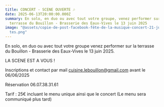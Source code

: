 ```yaml
---
title: CONCERT - SCENE OUVERTE 🎶
date: 2025-06-13T20:00:00.000Z
summary: En solo, en duo ou avec tout votre groupe, venez performer sur la
  terrasse du Bouillon - Brasserie des Eaux-Vives le 13 juin 2025
image: "@assets/copie-de-post-facebook-fête-de-la-musique-concert-21-juin-artis\
  tes.png"
---
```

En solo, en duo ou avec tout votre groupe venez performer sur la terrasse du Bouillon - Brasserie des Eaux-Vives le 13 juin 2025.

LA SCENE EST A VOUS !

Inscriptions et contact par mail [cuisine.lebouillon@gmail.com](mailto:cuisine.lebouillon@gmail.com) avant le 06/06/2025

Réservation 06.07.38.31.61

Tarif : 25€ incluant le menu unique ainsi que le concert (Le menu sera communiqué plus tard)
